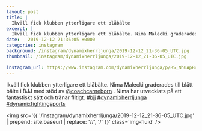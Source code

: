 ```yaml
---
layout: post
title: |
  Ikväll fick klubben ytterligare ett blåbälte
excerpt: |
  Ikväll fick klubben ytterligare ett blåbälte. Nima Malecki graderades till blått bälte i BJJ med stöd av @coachcarneborn . Nima har utvecklats på ett fantastiskt sätt och tränar flitigt.   
date:   2019-12-12 21:36:05 +0000
categories: instagram
background: /instagram/dynamixherrljunga/2019-12-12_21-36-05_UTC.jpg
thumbnail: /instagram/dynamixherrljunga/2019-12-12_21-36-05_UTC.jpg

instagram_url: https://www.instagram.com/dynamixherrljunga/p/B5_Nh0ApB4I
---
```

Ikväll fick klubben ytterligare ett blåbälte. Nima Malecki graderades till blått bälte i BJJ med stöd av [@coachcarneborn](https://www.instagram.com/coachcarneborn/) . Nima har utvecklats på ett fantastiskt sätt och tränar flitigt. [#bjj](https://www.instagram.com/explore/tags/bjj/) [#dynamixherrljunga](https://www.instagram.com/explore/tags/dynamixherrljunga/) [#dynamixfightingsports](https://www.instagram.com/explore/tags/dynamixfightingsports/)



<img src='{{ '/instagram/dynamixherrljunga/2019-12-12_21-36-05_UTC.jpg' | prepend: site.baseurl | replace: '//', '/' }}' class='img-fluid' />

